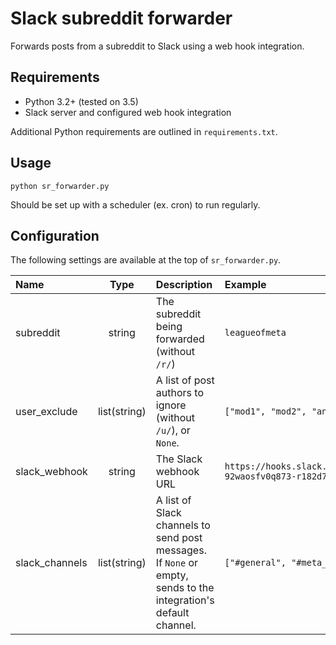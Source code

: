 # Slack subreddit forwarder

Forwards posts from a subreddit to Slack using a web hook integration.

## Requirements

* Python 3.2+ (tested on 3.5)
* Slack server and configured web hook integration

Additional Python requirements are outlined in `requirements.txt`.

## Usage

    python sr_forwarder.py

Should be set up with a scheduler (ex. cron) to run regularly.

## Configuration

The following settings are available at the top of `sr_forwarder.py`.

|Name|Type|Description|Example|
:--|:-:|:--|:--
subreddit|string|The subreddit being forwarded (without `/r/`)|`leagueofmeta`
user_exclude|list(string)|A list of post authors to ignore (without `/u/`), or `None`.|`["mod1", "mod2", "annoying_user"]`
slack_webhook|string|The Slack webhook URL|`https://hooks.slack.com/services/f7aosydf/k09823ya/fj0-92waosfv0q873-r182d7g`
slack_channels|list(string)|A list of Slack channels to send post messages. If `None` or empty, sends to the integration's default channel.|`["#general", "#meta_sr"]`
